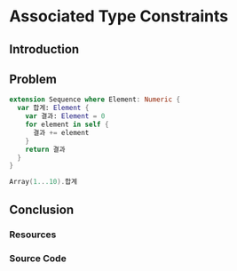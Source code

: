 # Associated Type Constraints

## Introduction
## Problem

```swift
extension Sequence where Element: Numeric {
  var 합계: Element {
    var 결과: Element = 0
    for element in self {
      결과 += element
    }
    return 결과
  }
}

Array(1...10).합계
```



## Conclusion
### Resources
### Source Code
